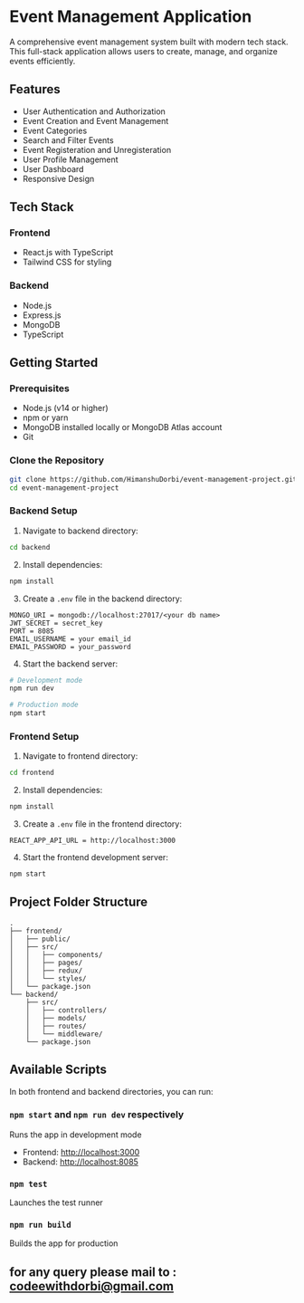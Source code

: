# Event Management Application

A comprehensive event management system built with modern tech stack. This full-stack application allows users to create, manage, and organize events efficiently.

## Features
- User Authentication and Authorization
- Event Creation and Event Management
- Event Categories
- Search and Filter Events
- Event Registeration and Unregisteration
- User Profile Management
- User Dashboard
- Responsive Design

## Tech Stack

### Frontend
- React.js with TypeScript
- Tailwind CSS for styling

### Backend
- Node.js
- Express.js
- MongoDB
- TypeScript

## Getting Started

### Prerequisites
- Node.js (v14 or higher)
- npm or yarn
- MongoDB installed locally or MongoDB Atlas account
- Git

### Clone the Repository
```bash
git clone https://github.com/HimanshuDorbi/event-management-project.git
cd event-management-project
```

### Backend Setup
1. Navigate to backend directory:
```bash
cd backend
```

2. Install dependencies:
```bash
npm install
```

3. Create a `.env` file in the backend directory:
```env
MONGO_URI = mongodb://localhost:27017/<your db name>
JWT_SECRET = secret_key
PORT = 8085
EMAIL_USERNAME = your email_id
EMAIL_PASSWORD = your_password
```

4. Start the backend server:
```bash
# Development mode
npm run dev

# Production mode
npm start
```

### Frontend Setup
1. Navigate to frontend directory:
```bash
cd frontend
```

2. Install dependencies:
```bash
npm install
```

3. Create a `.env` file in the frontend directory:
```env
REACT_APP_API_URL = http://localhost:3000
```

4. Start the frontend development server:
```bash
npm start
```

## Project Folder Structure
```
.
├── frontend/
│   ├── public/
│   ├── src/
│   │   ├── components/
│   │   ├── pages/
│   │   ├── redux/
│   │   └── styles/
│   └── package.json
└── backend/
    ├── src/
    │   ├── controllers/
    │   ├── models/
    │   ├── routes/
    │   └── middleware/
    └── package.json
```

## Available Scripts

In both frontend and backend directories, you can run:

### `npm start` and `npm run dev` respectively
Runs the app in development mode
- Frontend: [http://localhost:3000](http://localhost:3000)
- Backend: [http://localhost:8085](http://localhost:8085)

### `npm test`
Launches the test runner

### `npm run build`
Builds the app for production


## for any query please mail to : codeewithdorbi@gmail.com

